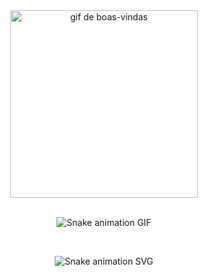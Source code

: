 <div align="center">
  <img src="200w.gif" width="300" alt="gif de boas-vindas">
  <br><br>

  <!-- GIF (preferível) -->
  <img alt="Snake animation GIF"
       src="https://raw.githubusercontent.com/washingtongomes/washingtongomes/output/github-contribution-grid-snake.gif">

  <br>

  <!-- SVG como fallback -->
  <img alt="Snake animation SVG"
       src="https://raw.githubusercontent.com/washingtongomes/washingtongomes/output/github-contribution-grid-snake.svg">
</div>
